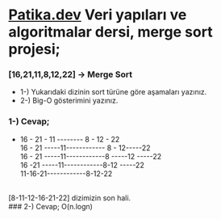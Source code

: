 # [Patika.dev](https://www.patika.dev/tr) Veri yapıları ve algoritmalar dersi, merge sort projesi;

### [16,21,11,8,12,22] -> Merge Sort
- 1-) Yukarıdaki dizinin sort türüne göre aşamaları yazınız.
-  2-) Big-O gösterimini yazınız.
### 1-) Cevap;
- 16 - 21 - 11               --------              8 - 12 - 22
<br>16 - 21  -----11------------ 8 - 12-----22
<br>16 - 21  -----11------------8  -----12 -----22
<br>  16 -21  -----11------------8-12 -----22
<br> 11-16-21------------8-12-22
<br>
[8-11-12-16-21-22] dizimizin son hali. <br>
### 2-) Cevap;
O(n.logn)
